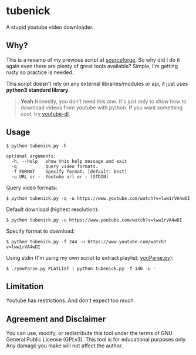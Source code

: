 tubenick
===================

A stupid youtube video downloader.


Why?
-------

This is a revamp of my previous script at [sourceforge](http://sourceforge.net/projects/tubenickdownloa/).
So why did I do it again even there are plenty of great tools available? Simple, I'm getting rusty so practice is needed.

This script doesn't rely on any external libraries/modules  or api, it just uses **python3 standard library**.

>**Yeah**
 Honestly, you don't need this one. It's just only to show how to download videos from youtube with python. If you want something cool, try [youtube-dl](https://rg3.github.io/youtube-dl/).


Usage
--------

```
$ python tubenick.py -h

optional arguments:
  -h, --help   show this help message and exit
  -q           Query video formats.
  -f FORMAT    Specify format. [default: best]
  -u URL or -  Youtube url or - (STDIN)
```
Query video formats:
```
$ python tubenick.py -q -u https://www.youtube.com/watch?v=lww1rVA4wDI
```

Default download (highest resolution):
```
$ python tubenick.py -u https://www.youtube.com/watch?v=lww1rVA4wDI
```

Specify format to download:
```
$ python tubenick.py -f 244 -u https://www.youtube.com/watch?v=lww1rVA4wDI
```

Using stdin (I'm using my own script to extract playlist: [youParse.py](https://github.com/pantuts/youParse)):
```
$ ./youParse.py PLAYLIST | python tubenick.py -f 140 -u -

```

Limitation
--------------
Youtube has restrictions. And don't expect too much.

Agreement and Disclaimer
--------------------------------------
You can use, modify, or redistribute this tool under the terms of GNU General Public License (GPLv3).
This tool is for educational purposes only. Any damage you make will not affect the author.
